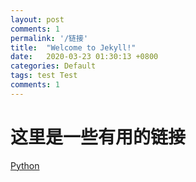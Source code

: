 ```yaml
---
layout: post
comments: 1
permalink: '/链接'
title:  "Welcome to Jekyll!"
date:   2020-03-23 01:30:13 +0800
categories: Default
tags: test Test
comments: 1
---
```


# 这里是一些有用的链接

[Python](http://python.terrychan.org/)




